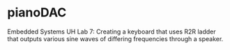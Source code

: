 # pianoDAC
Embedded Systems UH Lab 7:  Creating a keyboard that uses R2R ladder that outputs various sine waves of differing frequencies through a speaker.
